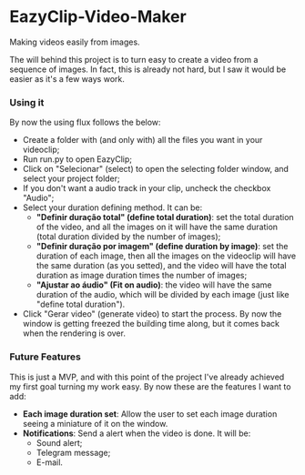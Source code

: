 # EazyClip-Video-Maker
<p>Making videos easily from images.</p>
<p>The will behind this project is to turn easy to create a video from a sequence of images. In fact, this is already not hard, but I saw it would be easier as it's a few ways work.</p>
<h3>Using it</h3>
<p> By now the using flux follows the below:</p>
<ul>
    <li>Create a folder with (and only with) all the files you want in your videoclip;</li>
    <li>Run run.py to open EazyClip;</li>
    <li>Click on "Selecionar" (select) to open the selecting folder window, and select your project folder;</li>
    <li>If you don't want a audio track in your clip, uncheck the checkbox "Audio";</li>
    <li>Select your duration defining method. It can be:
        <ul>
            <li><b>"Definir duração total" (define total duration)</b>: set the total duration of the video, and all the images on it will have the same duration (total duration divided by the number of images);</li>
            <li><b>"Definir duração por imagem" (define duration by image)</b>: set the duration of each image, then all the images on the videoclip will have the same duration (as you setted), and the video will have the total duration as image duration times the number of images;</li>
            <li><b>"Ajustar ao áudio" (Fit on audio)</b>: the video will have the same duration of the audio, which will be divided by each image (just like "define total duration").</li>
        </ul>
    </li>
    <li>Click "Gerar video" (generate video) to start the process. By now the window is getting freezed the building time along, but it comes back when the rendering is over.</li>
</ul>
<h3>Future Features</h3>
<p>This is just a MVP, and with this point of the project I've already achieved my first goal turning my work easy. By now these are the features I want to add:</p>
<ul>
    <li><b>Each image duration set</b>: Allow the user to set each image duration seeing a miniature of it on the window.</li>
    <li><b>Notifications</b>: Send a alert when the video is done. It will be:
        <ul>
            <li>Sound alert;</li>
            <li>Telegram message;</li>
            <li>E-mail.</li>
        </lu>
    </li>
</ul>
